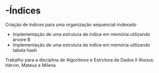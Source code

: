 # -Índices
Criação de índices para uma organização sequencial-indexado

- Implementação de uma estrutura de índice em memória utilizando árvore B
- Implementação de uma estrutura de índice em memória utilizando tabela hash

Trabalho para a disciplina de Algoritmos e Estrutura de Dados II
Alunos: Hérvin, Mateus e Milena

